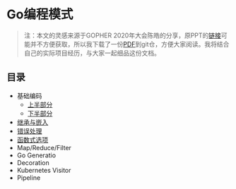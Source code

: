 # Go编程模式

>  注：本文的灵感来源于GOPHER 2020年大会陈皓的分享，原PPT的[链接](https://www2.slideshare.net/haoel/go-programming-patterns?from_action=save)可能并不方便获取，所以我下载了一份[PDF](https://github.com/Junedayday/code_reading/tree/master/doc/Go_Programming_Patterns.pdf)到git仓，方便大家阅读。我将结合自己的实际项目经历，与大家一起细品这份文档。



## 目录

- 基础编码
  - [上半部分](./1-基础编码上.md)
  - [下半部分](./2-基础编码下.md)
- [继承与嵌入](./3-继承与嵌入.md)
- [错误处理](./4-错误处理.md)
- [函数式选项](./5-函数式选项.md)
- Map/Reduce/Filter
- Go Generatio
- Decoration
- Kubernetes Visitor
- Pipeline



